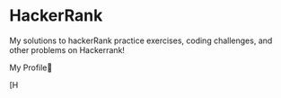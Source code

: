 # HackerRank
My solutions to hackerRank practice exercises, coding challenges, and other problems on Hackerrank!

My Profile:star_struck:

[H
